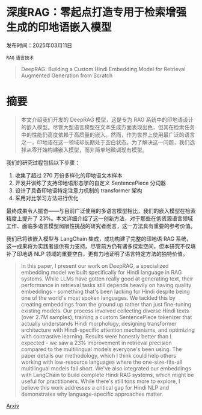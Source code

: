 # 深度RAG：零起点打造专用于检索增强生成的印地语嵌入模型

发布时间：2025年03月11日

`RAG` `语言技术`

> DeepRAG: Building a Custom Hindi Embedding Model for Retrieval Augmented Generation from Scratch

# 摘要

> 本文介绍我们开发的 DeepRAG 模型，这是专为 RAG 系统中的印地语设计的嵌入模型。尽管大型语言模型在文本生成方面表现出色，但其在检索任务中的性能仍高度依赖于高质量的嵌入。然而，作为世界上使用最广泛的语言之一，印地语在这一领域却长期处于空白状态。为了解决这一问题，我们选择从零开始构建嵌入模型，而非简单地微调现有模型。

我们的研究过程包括以下步骤：
1. 收集了超过 270 万份多样化的印地语文本样本
2. 开发并训练了支持印地语形态学的自定义 SentencePiece 分词器
3. 设计了具备印地语特定注意力机制的 transformer 架构
4. 采用对比学习方法进行优化

最终成果令人振奋——与目前广泛使用的多语言模型相比，我们的嵌入模型在检索精度上提升了 23%。本文详细介绍了这一创新方法，对于那些在低资源语言领域工作、面临多语言模型局限性挑战的研究者而言，这一方法具有重要的参考价值。

我们已将该嵌入模型与 LangChain 集成，成功构建了完整的印地语 RAG 系统，这一成果将为实践者提供有力支持。尽管前方仍有诸多探索空间，但本研究不仅填补了印地语 NLP 领域的重要空白，更有力地证明了语言特定方法的独特价值。


> In this paper, I present our work on DeepRAG, a specialized embedding model we built specifically for Hindi language in RAG systems. While LLMs have gotten really good at generating text, their performance in retrieval tasks still depends heavily on having quality embeddings - something that's been lacking for Hindi despite being one of the world's most spoken languages. We tackled this by creating embeddings from the ground up rather than just fine-tuning existing models. Our process involved collecting diverse Hindi texts (over 2.7M samples), training a custom SentencePiece tokenizer that actually understands Hindi morphology, designing transformer architecture with Hindi-specific attention mechanisms, and optimizing with contrastive learning. Results were honestly better than I expected - we saw a 23% improvement in retrieval precision compared to the multilingual models everyone's been using. The paper details our methodology, which I think could help others working with low-resource languages where the one-size-fits-all multilingual models fall short. We've also integrated our embeddings with LangChain to build complete Hindi RAG systems, which might be useful for practitioners. While there's still tons more to explore, I believe this work addresses a critical gap for Hindi NLP and demonstrates why language-specific approaches matter.

[Arxiv](https://arxiv.org/abs/2503.08213)